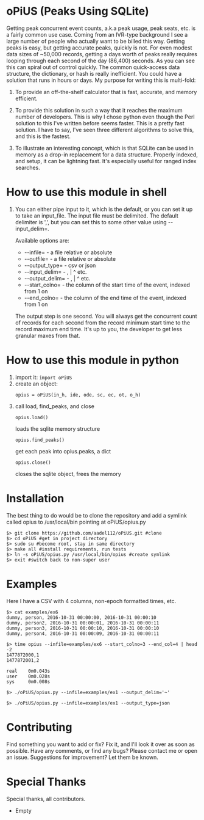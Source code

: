 oPiUS (Peaks Using SQLite)
==========================
Getting peak concurrent event counts, a.k.a peak usage,
peak seats, etc. is a fairly common use case. Coming from an IVR-type background I see a large number of people who actually want to be billed this way.
Getting peaks is easy, but getting accurate peaks, quickly is not. For even modest data sizes of ~50,000 records, getting a days worth of peaks really requires looping through each second of the day (86,400) seconds. As you can see this can spiral out of control quickly. The common quick-access data structure, the dictionary, or hash is really inefficient. You could have a solution that runs in hours or days. My purpose for writing this is multi-fold:

1. To provide an off-the-shelf calculator that is fast, accurate, and memory efficient.

2. To provide this solution in such a way that it reaches the maximum number of developers. This is why I chose python even though the Perl solution to this I've written before seems faster. This is a pretty fast solution. I have to say, I've seen three different algorithms to solve this, and this is the fastest.

3. To illustrate an interesting concept, which is that SQLite can be used in memory as a drop-in replacement for a data structure. Properly indexed, and setup, it can be lightning fast. It's especially useful for ranged index searches.


How to use this module in shell
===============================
1. You can either pipe input to it, which is the default, or you can set it up to take an input_file. The input file must be delimited. The default delimiter is ',', but you can set this to some other value using --input_delim=.

    Available options are:
    * --infile= - a file relative or absolute
    * --outfile= - a file relative or absolute
    * --output_type= - csv or json
    * --input_delim= - , | ^ etc.
    * --output_delim= - , | ^ etc.
    * --start_colno= - the column of the start time of the event, indexed from 1 on
    * --end_colno= - the column of the end time of the event, indexed from 1 on

    The output step is one second. You will always get the concurrent count of records for each second from the record minimum start time to the record maximum end time. It's up to you, the developer to get less granular maxes from that.

How to use this module in python
===============================
1. import it: ``import oPiUS``
2. create an object:
    ```
    opius = oPiUS(in_h, ide, ode, sc, ec, ot, o_h)
    ```
3. call load, find_peaks, and close
    ```
    opius.load()
    ```
    loads the sqlite memory structure
    ```
    opius.find_peaks()
    ```
    get each peak into opius.peaks, a dict
    ```
    opius.close()
    ```
    closes the sqlite object, frees the memory

Installation
============

The best thing to do would be to clone the repository and add a symlink called opius to /usr/local/bin pointing at oPiUS/opius.py

```
$> git clone https://github.com/aadel112/oPiUS.git #clone
$> cd oPiUS #get in project directory
$> sudo su #become root, stay in same directory
$> make all #install requirements, run tests
$> ln -s oPiUS/opius.py /usr/local/bin/opius #create symlink
$> exit #switch back to non-super user
```

Examples
========
Here I have a CSV with 4 columns, non-epoch formatted times, etc.

```
$> cat examples/ex6
dummy, person, 2016-10-31 00:00:00, 2016-10-31 00:00:10
dummy, person2, 2016-10-31 00:00:01, 2016-10-31 00:00:11
dummy, person3, 2016-10-31 00:00:10, 2016-10-31 00:00:10
dummy, person4, 2016-10-31 00:00:09, 2016-10-31 00:00:11

$> time opius --infile=examples/ex6 --start_colno=3 --end_col=4 | head -2
1477872000,1
1477872001,2

real    0m0.043s
user    0m0.028s
sys     0m0.008s
```

```
$> ./oPiUS/opius.py --infile=examples/ex1 --output_delim='~'
```

```
$> ./oPiUS/opius.py --infile=examples/ex1 --output_type=json
```

Contributing
============
Find something you want to add or fix? Fix it, and I'll look it over as soon as possible. Have any comments, or find any bugs? Please contact me or open an issue. Suggestions for improvement? Let them be known.

Special Thanks
==============
Special thanks, all contributors.

* Empty

